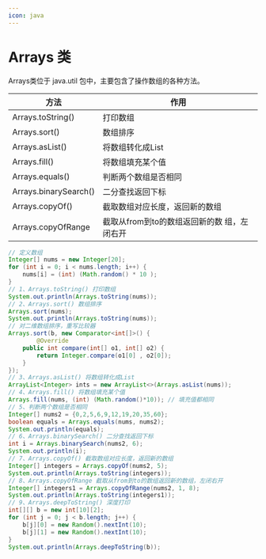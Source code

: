 ```yaml
---
icon: java
---
```

# Arrays 类

Arrays类位于 java.util 包中，主要包含了操作数组的各种方法。

| 方法                  | 作用                                         |
| --------------------- | -------------------------------------------- |
| Arrays.toString()     | 打印数组                                     |
| Arrays.sort()         | 数组排序                                     |
| Arrays.asList()       | 将数组转化成List                             |
| Arrays.fill()         | 将数组填充某个值                             |
| Arrays.equals()       | 判断两个数组是否相同                         |
| Arrays.binarySearch() | 二分查找返回下标                             |
| Arrays.copyOf()       | 截取数组对应长度，返回新的数组               |
| Arrays.copyOfRange    | 截取从from到to的数组返回新的数  组，左闭右开 |



```java
// 定义数组
Integer[] nums = new Integer[20];
for (int i = 0; i < nums.length; i++) {
    nums[i] = (int) (Math.random() * 10 );
}
// 1、Arrays.toString() 打印数组
System.out.println(Arrays.toString(nums));
// 2、Arrays.sort() 数组排序
Arrays.sort(nums);
System.out.println(Arrays.toString(nums));
// 对二维数组排序，重写比较器
Arrays.sort(b, new Comparator<int[]>() {
        @Override
    public int compare(int[] o1, int[] o2) {
        return Integer.compare(o1[0] , o2[0]);
    }
});
// 3、Arrays.asList() 将数组转化成List
ArrayList<Integer> ints = new ArrayList<>(Arrays.asList(nums));
// 4、Arrays.fill() 将数组填充某个值
Arrays.fill(nums, (int) (Math.random()*10)); // 填充值都相同
// 5、判断两个数组是否相同
Integer[] nums2 = {0,2,5,6,9,12,19,20,35,60};
boolean equals = Arrays.equals(nums, nums2);
System.out.println(equals);
// 6、Arrays.binarySearch() 二分查找返回下标
int i = Arrays.binarySearch(nums2, 6);
System.out.println(i);
// 7、Arrays.copyOf() 截取数组对应长度，返回新的数组
Integer[] integers = Arrays.copyOf(nums2, 5);
System.out.println(Arrays.toString(integers));
// 8、Arrays.copyOfRange 截取从from到to的数组返回新的数组，左闭右开
Integer[] integers1 = Arrays.copyOfRange(nums2, 1, 8);
System.out.println(Arrays.toString(integers1));
// 9、Arrays.deepToString() 深度打印
int[][] b = new int[10][2];
for (int j = 0; j < b.length; j++) {
    b[j][0] = new Random().nextInt(10);
    b[j][1] = new Random().nextInt(10);
}
System.out.println(Arrays.deepToString(b));
```

